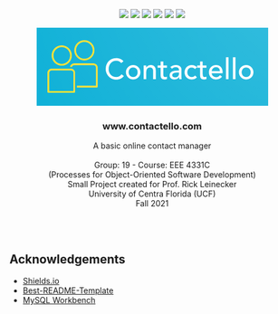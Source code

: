 <!-- PROJECT SHIELDS -->
<p align="center">
  <a href="https://github.com/RacsonTech/Contactello/graphs/contributors" alt="Contributors">
      <img src="https://img.shields.io/github/contributors/RacsonTech/Contactello?style=flat" /></a>
  <a href="#null" alt="Languages">
      <img src="https://img.shields.io/github/languages/count/RacsonTech/Contactello?style=flat" /></a>
  <a href="#null" alt="top language">
      <img src="https://img.shields.io/github/languages/top/RacsonTech/Contactello?color=green&style=flat" /></a>
  <a href="#null" alt="lines of code">
      <img src="https://img.shields.io/tokei/lines/github/RacsonTech/Contactello?color=red&label=lines%20of%20code&style=flat" /></a>
  <a href="#null" alt="last commit">
      <img src="https://img.shields.io/github/last-commit/RacsonTech/Contactello?style=flat" /></a>
  <a href="#null" alt="code size">
      <img src="https://img.shields.io/github/languages/code-size/RacsonTech/Contactello?color=orange&style=flat" /></a>
</p>


<!-- PROJECT LOGO -->
<p align="center">
  <a href="https://github.com/github_username/repo_name">
    <img src="Logo/logo2_looka_com.PNG" alt="Logo" width="409" height="138">
  </a>
  <h3 align="center">www.contactello.com</h3>
  <p align="center">
    A basic online contact manager
    <br><br>
    Group: 19 - Course: EEE 4331C <br>
    (Processes for Object-Oriented Software Development) <br>
    Small Project created for Prof. Rick Leinecker <br>
    University of Centra Florida (UCF) <br>
    Fall 2021 <br>
    <br/>
  </p>
</p>
<br>


<!-- ACKNOWLEDGEMENTS -->
## Acknowledgements
* [Shields.io](https://shields.io)
* [Best-README-Template](https://github.com/othneildrew/Best-README-Template/blob/master/README.md)
* [MySQL Workbench](https://www.mysql.com/products/workbench/)
